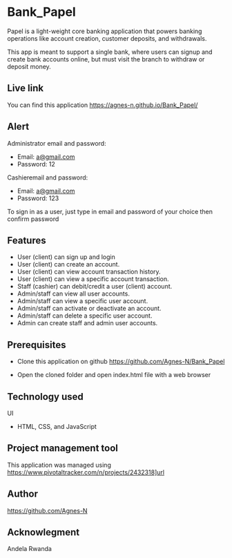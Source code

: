 # Bank_Papel
Papel is a light-weight core banking application that powers banking operations like account creation, customer deposits, and withdrawals. 

This app is meant to support a single bank, where users can signup and create bank accounts online, but must visit the branch to withdraw or deposit money.

## Live link
You can find this application https://agnes-n.github.io/Bank_Papel/

## Alert

Administrator email and password:

- Email: a@gmail.com
- Password: 12

Cashieremail and password:

- Email: a@gmail.com
- Password: 123

To sign in as a user, just type in email and password of your choice then confirm password

## Features

- User (client) can sign up and login
- User (client) can create an account.
- User (client) can view account transaction history.
- User (client) can view a specific account transaction.
- Staff (cashier) can debit/credit a user (client) account.
- Admin/staff can view all user accounts.
- Admin/staff can view a specific user account.
- Admin/staff can activate or deactivate an account.
- Admin/staff can delete a specific user account.
- Admin can create staff and admin user accounts.

## Prerequisites

- Clone this application on github https://github.com/Agnes-N/Bank_Papel

- Open the cloned folder and open index.html file with a web browser

## Technology used

 UI
  - HTML, CSS, and JavaScript

## Project management tool
This application was managed using https://www.pivotaltracker.com/n/projects/2432318]url

## Author

https://github.com/Agnes-N

## Acknowlegment

Andela Rwanda
